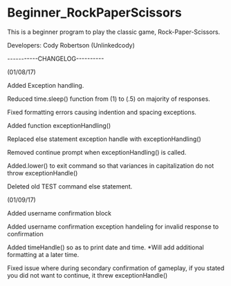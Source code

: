 # Beginner_RockPaperScissors
This is a beginner program to play the classic game, Rock-Paper-Scissors.

Developers: Cody Robertson (Unlinkedcody)

-----------CHANGELOG----------

(01/08/17)

Added Exception handling.

Reduced time.sleep() function from (1) to (.5) on majority of responses.

Fixed formatting errors causing indention and spacing exceptions.

Added function exceptionHandling()

Replaced else statement exception handle with exceptionHandling()

Removed continue prompt when exceptionHandling() is called.

Added.lower() to exit command so that variances in capitalization do not throw exceptionHandle()

Deleted old TEST command else statement.



(01/09/17)

Added username confirmation block

Added username confirmation exception handeling for invalid response to confirmation

Added timeHandle() so as to print date and time. *Will add additional formatting at a later time.

Fixed issue where during secondary confirmation of gameplay, if you stated you did not want to continue, it threw exceptionHandle()



